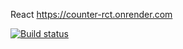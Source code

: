 React
https://counter-rct.onrender.com

[![Build status](https://ci.appveyor.com/api/projects/status/93fjf66ff8ccvloe?svg=true)](https://ci.appveyor.com/project/ns-morozova/counter-rct)